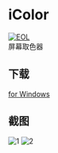 # iColor
[![EOL](https://img.shields.io/badge/Status-EOL-lightgrey.svg?style=flat-square)]()  
屏幕取色器
## 下载
[for Windows](http://download.jackeriss.com/works/iColor.zip)
## 截图
![1](http://img.blog.csdn.net/20151106015205194)
![2](http://img.blog.csdn.net/20151106015215705)
